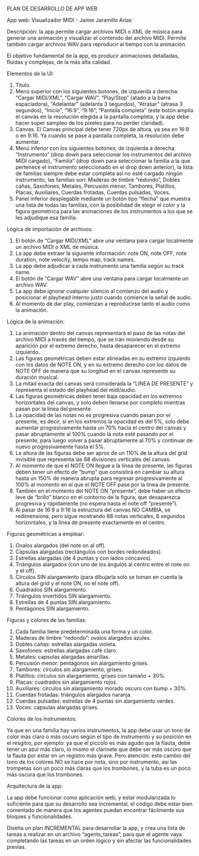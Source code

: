 PLAN DE DESARROLLO DE APP WEB

App web: Visualizador MIDI - Jaime Jaramillo Arias

Descripción: la app permite cargar archivos MIDI o XML de música para generar una animación y visualizar el contenido del archivo MIDI. Permite también cargar archivos WAV para reproducir al tiempo con la animación.

El objetivo fundamental de la app, es producir animaciones detalladas, fluidas y complejas, de la más alta calidad.

Elementos de la UI:

1.	Titulo.
2.	Menú superior con los siguientes botones, de izquierda a derecha: “Cargar MIDI/XML”, “Cargar WAV”, “Play/Stop” (atado a la barra espaciadora), “Adelantar” (adelanta 3 segundos), “Atrasar” (atrasa 3 segundos), “Inicio”, “16:9”, “9:16”, “Pantalla completa” (este botón amplía el canvas en la resolución elegida a la pantalla completa, y la app debe hacer super sampleo de los pixeles para no perder claridad).
3.	Canvas. El Canvas principal debe tener 720px de altura, ya sea en 16:9 o en 9:16. Ya cuando se pase a pantalla completa, la resolución debe aumentar.
4.	Menú inferior con los siguientes botones, de izquierda a derecha: “Instrumento” (drop down para seleccionar los instrumentos del archivo MIDI cargado), “Familia” (drop down para seleccionar la familia a la que pertenece el instrumento seleccionado en el drop down anterior), la lista de familias siempre debe estar completa así no esté cargado ningún instrumento, las familias son: Maderas de timbre “redondo”, Dobles cañas, Saxofones, Metales, Percusión menor, Tambores, Platillos, Placas, Auxiliares, Cuerdas frotadas, Cuerdas pulsadas, Voces. 
5.	Panel inferior desplegable mediante un botón tipo “flecha” que muestra una lista de todas las familias, con la posibilidad de elegir el color y la figura geométrica para las animaciones de los instrumentos a los que se les adjudique esa familia.

Lógica de importación de archivos:

1.	El botón de “Cargar MIDI/XML” abre una ventana para cargar localmente un archivo MIDI o XML de música.
2.	La app debe extraer la siguiente información: note ON, note OFF, note duration, note velocity, tempo map, track names.
3.	La app debe adjudicar a cada instrumento una familia según su track name.
4.	El botón de “Cargar WAV” abre una ventana para cargar localmente un archivo WAV.
5.	La app debe ignorar cualquier silencio al comienzo del audio y posicionar el playhead interno justo cuando comience la señal de audio.
6.	Al momento de dar play, comienzan a reproducirse tanto el audio como la animación.

Lógica de la animación:

1.	La animación dentro del canvas representará el paso de las notas del archivo MIDI a través del tiempo, que se irán moviendo desde su aparición por el extremo derecho, hasta desaparecer en el extremo izquierdo. 
2.	Las figuras geométricas deben estar alineadas en su extremo izquierdo con los datos de NOTE ON, y en su extremo derecho con los datos de NOTE OFF de manera que su longitud en el canvas represente su duración musical.
3.	La mitad exacta del canvas será considerada la “LINEA DE PRESENTE” y representa el estado del playhead del midi/audio.
4.	Las figuras geométricas deben tener baja opacidad en los extremos horizontales del canvas, y solo deben llenarse por completo mientras pasan por la línea del presente.
5.	La opacidad de las notas no es progresiva cuando pasan por el presente, es decir, si en los extremos la opacidad es del 5%, solo debe aumentar progresivamente hasta un 70% hacia el centro del canvas y pasar abruptamente al 100% cuando la nota esté pasando por el presente, para luego volver a pasar abruptamente al 70% y continuar de nuevo progresivamente hasta el 5%.
6.	La altura de las figuras debe ser aprox de un 110% de la altura del grid invisible que representa las 88 divisiones verticales del canvas.
7.	Al momento de que el NOTE ON llegue a la línea de presente, las figuras deben tener un efecto de “bump” que consistirá en cambiar su altura hasta un 150% de manera abrupta para regresar progresivamente al 100% al momento en el que el NOTE OFF pase por la línea de presente.
8.	También en el momento del NOTE ON “presente”, debe haber un efecto leve de “brillo” blanco en el contorno de la figura, que desaparezca progresiva y rápidamente (no espera hasta el note off “presente”).
9.	Al pasar de 16:9 a 9:16 la estructura del canvas NO CAMBIA, se redimensiona, pero sigue mostrando 88 notas verticales, 6 segundos horizontales, y la línea de presente exactamente en el centro.

Figuras geométricas a emplear:

1.	Ovalos alargados (del note on al off).
2.	Cápsulas alargadas (rectángulos con bordes redondeados).
3.	Estrellas alargadas (de 4 puntas y con lados cóncavos).
4.	Triángulos alargados (con uno de los ángulos al centro entre el note on y el off).
5.	Círculos SIN alargamiento (para dibujarla solo se toman en cuenta la altura del grid y el note ON, no el note off).
6.	Cuadrados SIN alargamiento.
7.	Triángulos invertidos SIN alargamiento.
8.	Estrellas de 4 puntas SIN alargamiento.
9.	Pentágonos SIN alargamiento.

Figuras y colores de las familias:

1.	Cada familia tiene predeterminada una forma y un color.
2.	Maderas de timbre “redondo”: ovalos alargados azules.
3.	Dobles cañas: estrellas alargadas violeta.
4.	Saxofones: estrellas alargadas café claro.
5.	Metales: capsulas alargadas amarillas.
6.	Percusión menor: pentágonos sin alargamiento grises.
7.	Tambores: círculos sin alargamiento, grises.
8.	Platillos: círculos sin alargamiento, grises con tamaño + 30%.
9.	Placas: cuadrados sin alargamiento rojos.
10.	Auxiliares: círculos sin alargamiento morado oscuro con bump + 30%.
11.	Cuerdas frotadas: triángulos alargados naranja.
12.	Cuerdas pulsadas: estrellas de 4 puntas sin alargamiento verdes.
13.	Voces: cápsulas alargadas grises.

Colores de los instrumentos: 

Ya que en una familia hay varios instrumentos, la app debe usar un tono de color más claro o más oscuro según el tipo de instrumento y su posición en el resgitro, por ejemplo: ya que el piccolo es más agudo que la flauta, debe tener un azul más claro, lo mismo el clarinete que debe ser más oscuro que la flauta por estar en un registro más grave. Pero atención: este cambio del tono de los colores NO se hace por nota, sino por instrumento, así las trompetas son un poco más claras que los trombones, y la tuba es un poco más oscura que los trombones.

Arquitectura de la app:

La app debe funcionar como aplicación web, y estar modularizada lo suficiente para que su desarrollo sea incremental, el código debe estar bien comentado de manera que los agentes puedan encontrar fácilmente sus bloques y funcionalidades.

Diseña un plan INCREMENTAL para desarrollar la app, y crea una lista de tareas a realizar en un archivo “agents_tareas”, para que el agente vaya completando las tareas en un orden lógico y sin afectar las funcionalidades previas.


